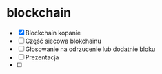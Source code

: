 # blockchain

- [x] Blockchain kopanie
- [ ] Część siecowa blokchainu
- [ ] Głosowanie na odrzucenie lub dodatnie bloku
- [ ] Prezentacja
- [ ] 